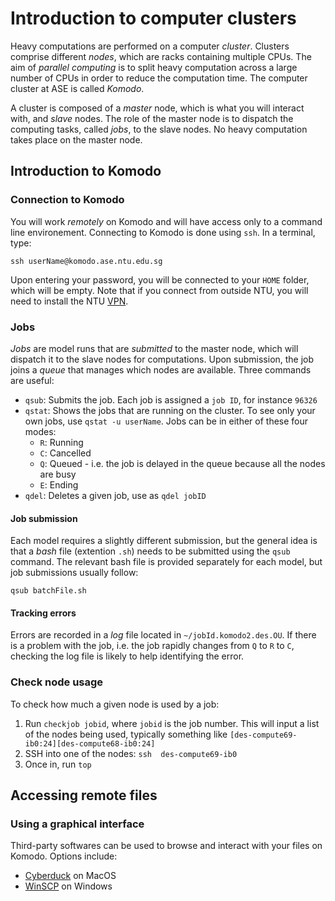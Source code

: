 # Introduction to computer clusters

Heavy computations are performed on a computer *cluster*. Clusters comprise different *nodes*, which are racks containing multiple CPUs. The aim of *parallel computing* is to split heavy computation across a large number of CPUs in order to reduce the computation time. The computer cluster at ASE is called *Komodo*.

A cluster is composed of a *master* node, which is what you will interact with, and *slave* nodes. The role of the master node is to dispatch the computing tasks, called *jobs*, to the slave nodes. No heavy computation takes place on the master node.


## Introduction to Komodo
### Connection to Komodo
You will work *remotely* on Komodo and will have access only to a command line environement. Connecting to Komodo is done using `ssh`. In a terminal, type:

```
ssh userName@komodo.ase.ntu.edu.sg
```

Upon entering your password, you will be connected to your `HOME` folder, which will be empty. Note that if you connect from outside NTU, you will need to install the NTU [VPN](https://ntuvpn.ntu.edu.sg/dana-na/auth/url_default/welcome.cgi).

### Jobs
*Jobs* are model runs that are *submitted* to the master node, which will dispatch it to the slave nodes for computations. Upon submission, the job joins a *queue* that manages which nodes are available. Three commands are useful:
- `qsub`: Submits the job. Each job is assigned a `job ID`, for instance `96326`
- `qstat`: Shows the jobs that are running on the cluster. To see only your own jobs, use `qstat -u userName`. Jobs can be in either of these four modes:
  - `R`: Running
  - `C`: Cancelled
  - `Q`: Queued - i.e. the job is delayed in the queue because all the nodes are busy
  - `E`: Ending
- `qdel`: Deletes a given job, use as `qdel jobID`

#### Job submission
Each model requires a slightly different submission, but the general idea is that a *bash* file (extention `.sh`) needs to be submitted using the `qsub` command. The relevant bash file is provided separately for each model, but job submissions usually follow:
```
qsub batchFile.sh
```

#### Tracking errors
Errors are recorded in a *log* file located in `~/jobId.komodo2.des.OU`. If there is a problem with the job, i.e. the job rapidly changes from `Q` to `R` to `C`, checking the log file is likely to help identifying the error.

### Check node usage
To check how much a given node is used by a job:
1. Run `checkjob jobid`, where `jobid` is the job number. This will input a list of the nodes being used, typically something like `[des-compute69-ib0:24][des-compute68-ib0:24]`
2. SSH into one of the nodes: `ssh  des-compute69-ib0`
3. Once in, run `top`


## Accessing remote files

### Using a graphical interface
Third-party softwares can be used to browse and interact with your files on Komodo. Options include:
- [Cyberduck](https://cyberduck.io) on MacOS
- [WinSCP](https://winscp.net/eng/download.php) on Windows